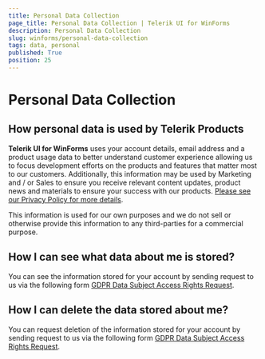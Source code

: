 ```yaml
---
title: Personal Data Collection
page_title: Personal Data Collection | Telerik UI for WinForms
description: Personal Data Collection
slug: winforms/personal-data-collection
tags: data, personal
published: True
position: 25
---
```


# Personal Data Collection

## How personal data is used by Telerik Products

**Telerik UI for WinForms** uses your account details, email address and a product usage data to better understand customer experience allowing us to focus development efforts on the products and features that matter most to our customers. Additionally, this information may be used by Marketing and / or Sales to ensure you receive relevant content updates, product news and materials to ensure your success with our products. [Please see our Privacy Policy for more details](https://www.progress.com/legal/privacy-center).

This information is used for our own purposes and we do not sell or otherwise provide this information to any third-parties for a commercial purpose.

## How I can see what data about me is stored?

You can see the information stored for your account by sending request to us via the following form [GDPR Data Subject Access Rights Request](https://app.onetrust.com/app/#/webform/65e969b1-9755-4cb6-adbb-0ae5939fb132).

## How I can delete the data stored about me?

You can request deletion of the information stored for your account by sending request to us via the following form [GDPR Data Subject Access Rights Request](https://app.onetrust.com/app/#/webform/65e969b1-9755-4cb6-adbb-0ae5939fb132).
